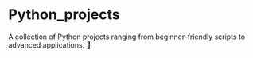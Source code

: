 # Python_projects
A collection of Python projects ranging from beginner-friendly scripts to advanced applications. 🚀

